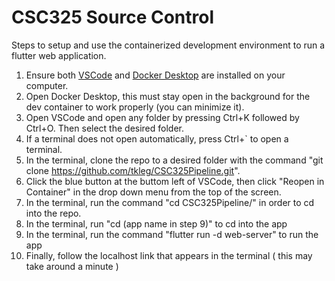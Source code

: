 # CSC325 Source Control
Steps to setup and use the containerized development environment to run a flutter web application.
1. Ensure both [VSCode](https://code.visualstudio.com/download) and [Docker Desktop](https://www.docker.com/products/docker-desktop/) are installed on your computer.
2. Open Docker Desktop, this must stay open in the background for the dev container to work properly (you can minimize it).
3. Open VSCode and open any folder by pressing Ctrl+K followed by Ctrl+O. Then select the desired folder.
4. If a terminal does not open automatically, press Ctrl+` to open a terminal.
5. In the terminal, clone the repo to a desired folder with the command "git clone https://github.com/tkleg/CSC325Pipeline.git".
6. Click the blue button at the buttom left of VSCode, then click "Reopen in Container" in the drop down menu from the top of the screen.
7. In the terminal, run the command "cd CSC325Pipeline/" in order to cd into the repo.
9. In the terminal, run "cd (app name in step 9)" to cd into the app
10. In the terminal, run the command "flutter run -d web-server" to run the app
11. Finally, follow the localhost link that appears in the terminal ( this may take around a minute )
